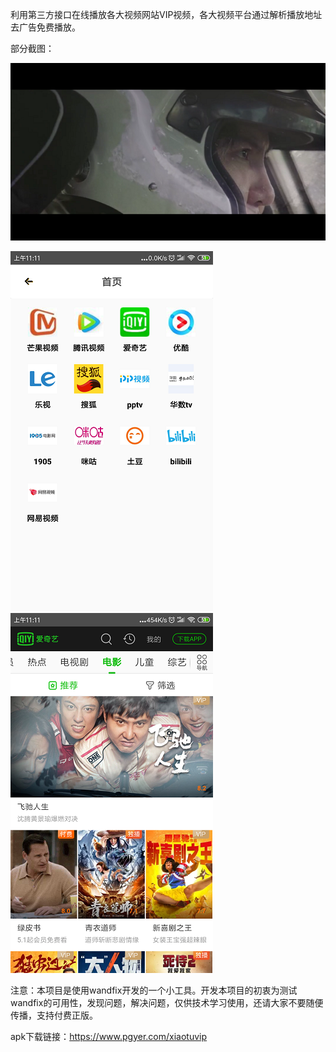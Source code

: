 利用第三方接口在线播放各大视频网站VIP视频，各大视频平台通过解析播放地址去广告免费播放。

部分截图：

![](/preview/Screenshot_2019-04-15-11-13-20-235_com.miqt.vip.png)

![](/preview/Screenshot_2019-04-15-11-11-19-924_com.miqt.vip.png)![](/preview/Screenshot_2019-04-15-11-11-53-137_com.miqt.vip.png)



注意：本项目是使用wandfix开发的一个小工具。开发本项目的初衷为测试wandfix的可用性，发现问题，解决问题，仅供技术学习使用，还请大家不要随便传播，支持付费正版。

apk下载链接：https://www.pgyer.com/xiaotuvip





